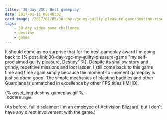 ```yaml
---
title: '30-day VGC: Best gameplay'
date: 2017-01-11 08:40:02
card_image: /2017/01/05/30-day-vgc-my-guilty-pleasure-game/destiny-rise-of-iron.jpg
tags:
    - 30 day video game challenge
    - destiny
    - games
---
```

It should come as no surprise that for the best gameplay award I'm going back to {% post_link 30-day-vgc-my-guilty-pleasure-game "my self-proclaimed guilty pleasure, Destiny" %}. Despite its shallow story and grindy, repetitive missions and loot ladder, I still come back to this game time and time again simply because the moment-to-moment gameplay is just _so damn good_. The simple mechanics of blasting baddies and other Guardians is unmatched in excellence by other FPS titles (IMHO).

<p>{% asset_img destiny-gameplay.gif %}<br><small>_©2016 Bungie_</small></p>

(As before, full disclaimer: I'm an employee of Activision Blizzard, but I don't have any direct involvement with the game.)